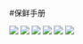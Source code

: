 
#保鲜手册

<img src="./Resources/保鲜手册1.jpeg" >
<img src="./Resources/保鲜手册2.jpeg" >
<img src="./Resources/保鲜手册3.jpeg" >
<img src="./Resources/保鲜手册4.jpeg" >
<img src="./Resources/保鲜手册5.jpeg" >
<img src="./Resources/保鲜手册6.jpeg" >